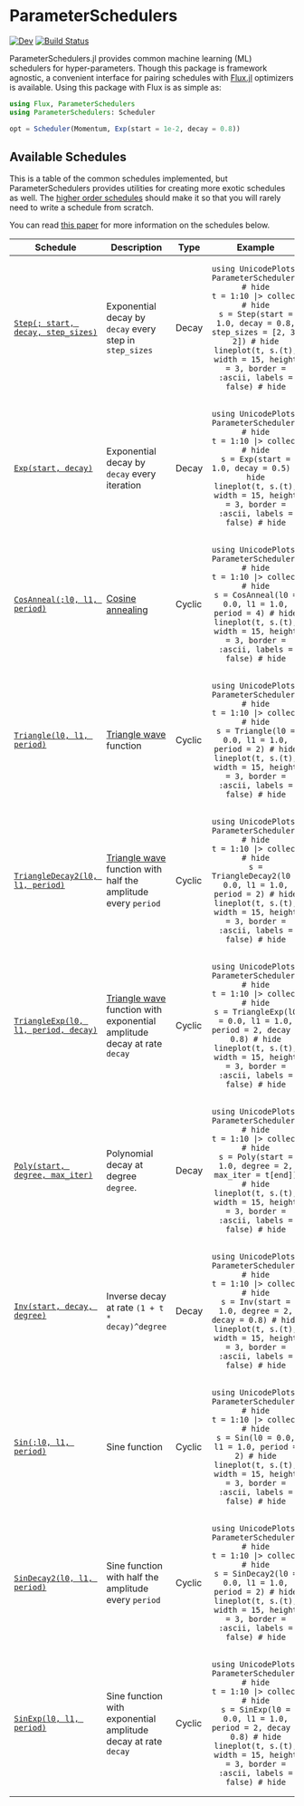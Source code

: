 # ParameterSchedulers

[![Dev](https://img.shields.io/badge/docs-dev-blue.svg)](https://fluxml.github.io/ParameterSchedulers.jl/dev)
[![Build Status](https://github.com/FluxML/ParameterSchedulers.jl/workflows/CI/badge.svg)](https://github.com/FluxML/ParameterSchedulers.jl/actions)

ParameterSchedulers.jl provides common machine learning (ML) schedulers for hyper-parameters. Though this package is framework agnostic, a convenient interface for pairing schedules with [Flux.jl](https://github.com/FluxML/Flux.jl) optimizers is available. Using this package with Flux is as simple as:
```julia
using Flux, ParameterSchedulers
using ParameterSchedulers: Scheduler

opt = Scheduler(Momentum, Exp(start = 1e-2, decay = 0.8))
```

## Available Schedules

This is a table of the common schedules implemented, but ParameterSchedulers provides utilities for creating more exotic schedules as well. The [higher order schedules](# "Complex schedules") should make it so that you will rarely need to write a schedule from scratch.

You can read [this paper](https://arxiv.org/abs/1908.06477) for more information on the schedules below.

<table>
<thead>
<tr>
    <th>Schedule</th>
    <th>Description</th>
    <th>Type</th>
    <th>Example</th>
</tr>
</thead>

<tbody>
<tr><td>

[`Step(; start, decay, step_sizes)`](https://fluxml.ai/ParameterSchedulers.jl/api/decay.html#ParameterSchedulers.Step)

</td>
<td>

Exponential decay by `decay` every step in `step_sizes`

</td>
<td> Decay </td>
<td style="text-align:center">

```@example
using UnicodePlots, ParameterSchedulers # hide
t = 1:10 |> collect # hide
s = Step(start = 1.0, decay = 0.8, step_sizes = [2, 3, 2]) # hide
lineplot(t, s.(t); width = 15, height = 3, border = :ascii, labels = false) # hide
```
</td></tr>

<tr><td>

[`Exp(start, decay)`](https://fluxml.ai/ParameterSchedulers.jl/api/decay.html#ParameterSchedulers.Exp)

</td>
<td>

Exponential decay by `decay` every iteration

</td>
<td> Decay </td>
<td style="text-align:center">

```@example
using UnicodePlots, ParameterSchedulers # hide
t = 1:10 |> collect # hide
s = Exp(start = 1.0, decay = 0.5) # hide
lineplot(t, s.(t); width = 15, height = 3, border = :ascii, labels = false) # hide
```
</td></tr>

<tr><td>

[`CosAnneal(;l0, l1, period)`](https://fluxml.ai/ParameterSchedulers.jl/api/cyclic.html#ParameterSchedulers.CosAnneal)

</td>
<td>

[Cosine annealing](https://arxiv.org/abs/1608.03983v5)

</td>
<td> Cyclic </td>
<td style="text-align:center">

```@example
using UnicodePlots, ParameterSchedulers # hide
t = 1:10 |> collect # hide
s = CosAnneal(l0 = 0.0, l1 = 1.0, period = 4) # hide
lineplot(t, s.(t); width = 15, height = 3, border = :ascii, labels = false) # hide
```
</td></tr>

<tr><td>

[`Triangle(l0, l1, period)`](https://fluxml.ai/ParameterSchedulers.jl/api/cyclic.html#ParameterSchedulers.Triangle)

</td>
<td>

[Triangle wave](https://en.wikipedia.org/wiki/Triangle_wave) function

</td>
<td> Cyclic </td>
<td style="text-align:center">

```@example
using UnicodePlots, ParameterSchedulers # hide
t = 1:10 |> collect # hide
s = Triangle(l0 = 0.0, l1 = 1.0, period = 2) # hide
lineplot(t, s.(t); width = 15, height = 3, border = :ascii, labels = false) # hide
```
</td></tr>

<tr><td>

[`TriangleDecay2(l0, l1, period)`](https://fluxml.ai/ParameterSchedulers.jl/api/cyclic.html#ParameterSchedulers.TriangleDecay2)

</td>
<td>

[Triangle wave](https://en.wikipedia.org/wiki/Triangle_wave) function with half the amplitude every `period`

</td>
<td> Cyclic </td>
<td style="text-align:center">

```@example
using UnicodePlots, ParameterSchedulers # hide
t = 1:10 |> collect # hide
s = TriangleDecay2(l0 = 0.0, l1 = 1.0, period = 2) # hide
lineplot(t, s.(t); width = 15, height = 3, border = :ascii, labels = false) # hide
```
</td></tr>

<tr><td>

[`TriangleExp(l0, l1, period, decay)`](https://fluxml.ai/ParameterSchedulers.jl/api/cyclic.html#ParameterSchedulers.TriangleExp)

</td>
<td>

[Triangle wave](https://en.wikipedia.org/wiki/Triangle_wave) function with exponential amplitude decay at rate `decay`

</td>
<td> Cyclic </td>
<td style="text-align:center">

```@example
using UnicodePlots, ParameterSchedulers # hide
t = 1:10 |> collect # hide
s = TriangleExp(l0 = 0.0, l1 = 1.0, period = 2, decay = 0.8) # hide
lineplot(t, s.(t); width = 15, height = 3, border = :ascii, labels = false) # hide
```
</td></tr>

<tr><td>

[`Poly(start, degree, max_iter)`](https://fluxml.ai/ParameterSchedulers.jl/api/decay.html#ParameterSchedulers.Poly)

</td>
<td>

Polynomial decay at degree `degree`.

</td>
<td> Decay </td>
<td style="text-align:center">

```@example
using UnicodePlots, ParameterSchedulers # hide
t = 1:10 |> collect # hide
s = Poly(start = 1.0, degree = 2, max_iter = t[end]) # hide
lineplot(t, s.(t); width = 15, height = 3, border = :ascii, labels = false) # hide
```
</td></tr>

<tr><td>

[`Inv(start, decay, degree)`](https://fluxml.ai/ParameterSchedulers.jl/api/decay.html#ParameterSchedulers.Inv)

</td>
<td>

Inverse decay at rate `(1 + t * decay)^degree`

</td>
<td> Decay </td>
<td style="text-align:center">

```@example
using UnicodePlots, ParameterSchedulers # hide
t = 1:10 |> collect # hide
s = Inv(start = 1.0, degree = 2, decay = 0.8) # hide
lineplot(t, s.(t); width = 15, height = 3, border = :ascii, labels = false) # hide
```
</td></tr>

<tr><td>

[`Sin(;l0, l1, period)`](https://fluxml.ai/ParameterSchedulers.jl/api/cyclic.html#ParameterSchedulers.Sin)

</td>
<td>

Sine function

</td>
<td> Cyclic </td>
<td style="text-align:center">

```@example
using UnicodePlots, ParameterSchedulers # hide
t = 1:10 |> collect # hide
s = Sin(l0 = 0.0, l1 = 1.0, period = 2) # hide
lineplot(t, s.(t); width = 15, height = 3, border = :ascii, labels = false) # hide
```
</td></tr>

<tr><td>

[`SinDecay2(l0, l1, period)`](https://fluxml.ai/ParameterSchedulers.jl/api/cyclic.html#ParameterSchedulers.SinDecay2)

</td>
<td>

Sine function with half the amplitude every `period`

</td>
<td> Cyclic </td>
<td style="text-align:center">

```@example
using UnicodePlots, ParameterSchedulers # hide
t = 1:10 |> collect # hide
s = SinDecay2(l0 = 0.0, l1 = 1.0, period = 2) # hide
lineplot(t, s.(t); width = 15, height = 3, border = :ascii, labels = false) # hide
```
</td></tr>

<tr><td>

[`SinExp(l0, l1, period)`](https://fluxml.ai/ParameterSchedulers.jl/api/cyclic.html#ParameterSchedulers.SinExp)

</td>
<td>

Sine function with exponential amplitude decay at rate `decay`

</td>
<td> Cyclic </td>
<td style="text-align:center">

```@example
using UnicodePlots, ParameterSchedulers # hide
t = 1:10 |> collect # hide
s = SinExp(l0 = 0.0, l1 = 1.0, period = 2, decay = 0.8) # hide
lineplot(t, s.(t); width = 15, height = 3, border = :ascii, labels = false) # hide
```
</td></tr>

</tbody>
</table>

